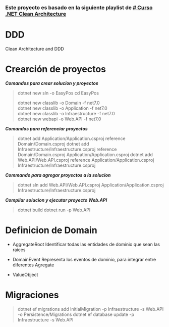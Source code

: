 ### Este proyecto es basado en la siguiente playlist de [# Curso .NET Clean Architecture](https://www.youtube.com/watch?v=hCG38mYnrMc&list=PLOnQtvVd3KIRVH8jk8mEyGaYD-wua5sXC)

# DDD
Clean Architecture and DDD

# Crearción de proyectos
***Comandos para crear solucion y proyectos***
> dotnet new sln -o EasyPos 
> cd EasyPos 
> 
> dotnet new classlib -o Domain -f net7.0  
> dotnet new classlib -o Application -f net7.0  
> dotnet new classlib -o Infraestructure -f net7.0  
> dotnet new webapi -o Web.API -f net7.0     

***Comandos para referenciar proyectos***
> dotnet add Application/Application.csproj reference Domain/Domain.csproj 
> dotnet add Infraestructure/Infraestructure.csproj reference Domain/Domain.csproj Application/Application.csproj
> dotnet add Web.API/Web.API.csproj reference Application/Application.csproj Infraestructure/Infraestructure.csproj

***Commando para agregar proyectos a la solucion***
> dotnet sln add Web.API/Web.API.csproj Application/Application.csproj Infraestructure/Infraestructure.csproj

***Compilar solucion y ejecutar proyecto Web.API***
> dotnet build
> dotnet run -p Web.API

# Definicion de Domain
* AggregateRoot
Identificar todas las entidades de dominio que sean las raices
* DomainEvent
Representa los eventos de dominio, para integrar entre diferentes Agregate

* ValueObject

# Migraciones
> dotnet ef migrations add InitialMigration -p Infraestructure -s Web.API -o Persistence/Migrations
> dotnet ef database update -p Infraestructure -s Web.API
